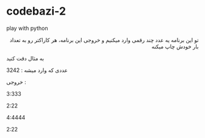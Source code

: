 # codebazi-2
play with python

<p dir='rtl'>
تو این برنامه یه عدد چند رقمی وارد میکنیم و خروجی این برنامه، هر کاراکتر رو به تعداد بار خودش چاپ میکنه

به مثال دقت کنید

عددی که وارد میشه : 3242

خروجی : 

3:333

2:22

4:4444

2:22
</p>
